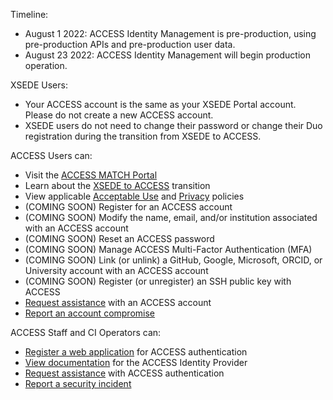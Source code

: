 Timeline:
* August 1 2022: ACCESS Identity Management is pre-production, using pre-production APIs and pre-production user data.
* August 23 2022: ACCESS Identity Management will begin production operation.

XSEDE Users:
* Your ACCESS account is the same as your XSEDE Portal account. Please do not create a new ACCESS account.
* XSEDE users do not need to change their password or change their Duo registration during the transition from XSEDE to ACCESS.

ACCESS Users can:
* Visit the [ACCESS MATCH Portal](https://amp.ci/)
* Learn about the [XSEDE to ACCESS](https://www.xsede.org/advancetoaccess) transition
* View applicable [Acceptable Use](/aup) and [Privacy](/privacy) policies
* (COMING SOON) Register for an ACCESS account
* (COMING SOON) Modify the name, email, and/or institution associated with an ACCESS account
* (COMING SOON) Reset an ACCESS password
* (COMING SOON) Manage ACCESS Multi-Factor Authentication (MFA)
* (COMING SOON) Link (or unlink) a GitHub, Google, Microsoft, ORCID, or University account with an ACCESS account
* (COMING SOON) Register (or unregister) an SSH public key with ACCESS
* [Request assistance](/help) with an ACCESS account
* [Report an account compromise](/security)

ACCESS Staff and CI Operators can:
* [Register a web application](/register-app) for ACCESS authentication
* [View documentation](/about-access-idp) for the ACCESS Identity Provider
* [Request assistance](/help) with ACCESS authentication
* [Report a security incident](/security)
